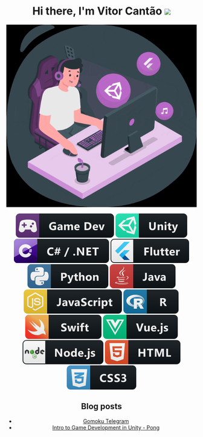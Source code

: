 <div align="center">
   <h1>Hi there, I'm Vitor Cantão <img src="https://media.giphy.com/media/hvRJCLFzcasrR4ia7z/giphy.gif" width="25px"> </h1>

<div align="center">
   <img src="assets/gifs/vitor-cantao-small.gif" width="600px">


![Badge](assets/icons/gamedev_button_icon_151912.svg)
![Badge](assets/icons/unity_button_icon_151945.svg)
![Badge](assets/icons/csharp_dotnet_button_icon_151936.svg)
![Badge](assets/icons/flutter_button_icon_151957.svg)
![Badge](assets/icons/python_button_icon_151925.svg)
![Badge](assets/icons/java_button_icon_151928.svg)
![Badge](assets/icons/js_button_icon_151927.svg)
![Badge](assets/icons/r_button_icon_151924.svg)
![Badge](assets/icons/swift_button_icon_151920.svg)
![Badge](assets/icons/vue_button_icon_151943.svg)
![Badge](assets/icons/nodejs_button_icon_151951.svg)
![Badge](assets/icons/html_button_icon_151929.svg)
![Badge](assets/icons/css_button_icon_151935.svg)

## Blog posts
<!-- BLOG-POST-LIST:START -->
- [Gomoku Telegram](https://www.vitorcantao.com/post/gomoku-telegram/)
- [Intro to Game Development in Unity - Pong](https://www.vitorcantao.com/post/2-intro-to-game-development-in-unity-pong/)
<!-- BLOG-POST-LIST:END -->

